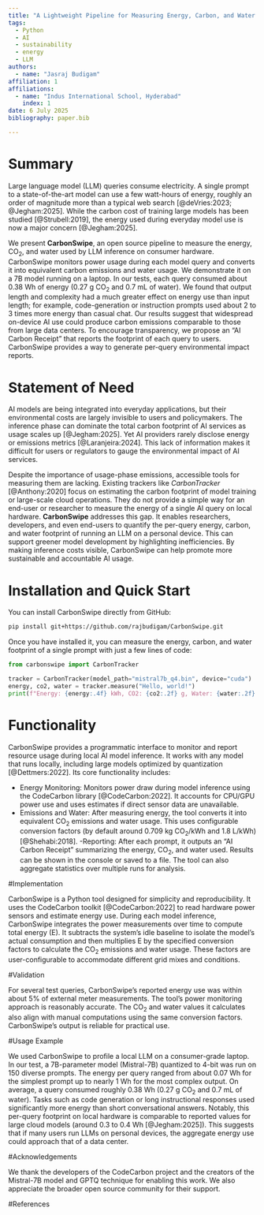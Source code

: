 ```yaml
---
title: "A Lightweight Pipeline for Measuring Energy, Carbon, and Water Costs of Large Language Models"
tags:
  - Python
  - AI
  - sustainability
  - energy
  - LLM
authors:
  - name: "Jasraj Budigam"
affiliation: 1
affiliations:
  - name: "Indus International School, Hyderabad"
    index: 1
date: 6 July 2025
bibliography: paper.bib

---
```


# Summary

Large language model (LLM) queries consume electricity. A single prompt to a state-of-the-art model can use a few watt-hours of energy, roughly an order of magnitude more than a typical web search [@deVries:2023; @Jegham:2025]. While the carbon cost of training large models has been studied [@Strubell:2019], the energy used during everyday model use is now a major concern [@Jegham:2025].

We present **CarbonSwipe**, an open source pipeline to measure the energy, CO$_2$, and water used by LLM inference on consumer hardware. CarbonSwipe monitors power usage during each model query and converts it into equivalent carbon emissions and water usage. We demonstrate it on a 7B model running on a laptop. In our tests, each query consumed about 0.38 Wh of energy (0.27 g CO$_2$ and 0.7 mL of water). We found that output length and complexity had a much greater effect on energy use than input length; for example, code-generation or instruction prompts used about 2 to 3 times more energy than casual chat. Our results suggest that widespread on-device AI use could produce carbon emissions comparable to those from large data centers. To encourage transparency, we propose an “AI Carbon Receipt” that reports the footprint of each query to users. CarbonSwipe provides a way to generate per-query environmental impact reports.

# Statement of Need

AI models are being integrated into everyday applications, but their environmental costs are largely invisible to users and policymakers. The inference phase can dominate the total carbon footprint of AI services as usage scales up [@Jegham:2025]. Yet AI providers rarely disclose energy or emissions metrics [@Laranjeira:2024]. This lack of information makes it difficult for users or regulators to gauge the environmental impact of AI services.

Despite the importance of usage-phase emissions, accessible tools for measuring them are lacking. Existing trackers like *CarbonTracker* [@Anthony:2020] focus on estimating the carbon footprint of model training or large-scale cloud operations. They do not provide a simple way for an end-user or researcher to measure the energy of a single AI query on local hardware. **CarbonSwipe** addresses this gap. It enables researchers, developers, and even end-users to quantify the per-query energy, carbon, and water footprint of running an LLM on a personal device. This can support greener model development by highlighting inefficiencies. By making inference costs visible, CarbonSwipe can help promote more sustainable and accountable AI usage.

# Installation and Quick Start

You can install CarbonSwipe directly from GitHub:

```bash
pip install git+https://github.com/rajbudigam/CarbonSwipe.git
```
Once you have installed it, you can measure the energy, carbon, and water footprint of a single prompt with just a few lines of code:

```python
from carbonswipe import CarbonTracker

tracker = CarbonTracker(model_path="mistral7b_q4.bin", device="cuda")
energy, co2, water = tracker.measure("Hello, world!")
print(f"Energy: {energy:.4f} kWh, CO2: {co2:.2f} g, Water: {water:.2f} mL")
```

# Functionality

CarbonSwipe provides a programmatic interface to monitor and report resource usage during local AI model inference. It works with any model that runs locally, including large models optimized by quantization [@Dettmers:2022]. Its core functionality includes:
- Energy Monitoring: Monitors power draw during model inference using the CodeCarbon library [@CodeCarbon:2022]. It accounts for CPU/GPU power use and uses estimates if direct sensor data are unavailable.
- Emissions and Water: After measuring energy, the tool converts it into equivalent CO$_2$ emissions and water usage. This uses configurable conversion factors (by default around 0.709 kg CO$_2$/kWh and 1.8 L/kWh) [@Shehabi:2018].
-Reporting: After each prompt, it outputs an “AI Carbon Receipt” summarizing the energy, CO$_2$, and water used. Results can be shown in the console or saved to a file. The tool can also aggregate statistics over multiple runs for analysis.

#Implementation

CarbonSwipe is a Python tool designed for simplicity and reproducibility. It uses the CodeCarbon toolkit [@CodeCarbon:2022] to read hardware power sensors and estimate energy use. During each model inference, CarbonSwipe integrates the power measurements over time to compute total energy (E). It subtracts the system’s idle baseline to isolate the model’s actual consumption and then multiplies E by the specified conversion factors to calculate the CO$_2$ emissions and water usage. These factors are user-configurable to accommodate different grid mixes and conditions.

#Validation

For several test queries, CarbonSwipe’s reported energy use was within about 5% of external meter measurements. The tool’s power monitoring approach is reasonably accurate. The CO$_2$ and water values it calculates also align with manual computations using the same conversion factors. CarbonSwipe’s output is reliable for practical use.

#Usage Example

We used CarbonSwipe to profile a local LLM on a consumer-grade laptop. In our test, a 7B-parameter model (Mistral-7B) quantized to 4-bit was run on 150 diverse prompts. The energy per query ranged from about 0.07 Wh for the simplest prompt up to nearly 1 Wh for the most complex output. On average, a query consumed roughly 0.38 Wh (0.27 g CO$_2$ and 0.7 mL of water). Tasks such as code generation or long instructional responses used significantly more energy than short conversational answers. Notably, this per-query footprint on local hardware is comparable to reported values for large cloud models (around 0.3 to 0.4 Wh [@Jegham:2025]). This suggests that if many users run LLMs on personal devices, the aggregate energy use could approach that of a data center.

#Acknowledgements

We thank the developers of the CodeCarbon project and the creators of the Mistral-7B model and GPTQ technique for enabling this work. We also appreciate the broader open source community for their support.

#References


